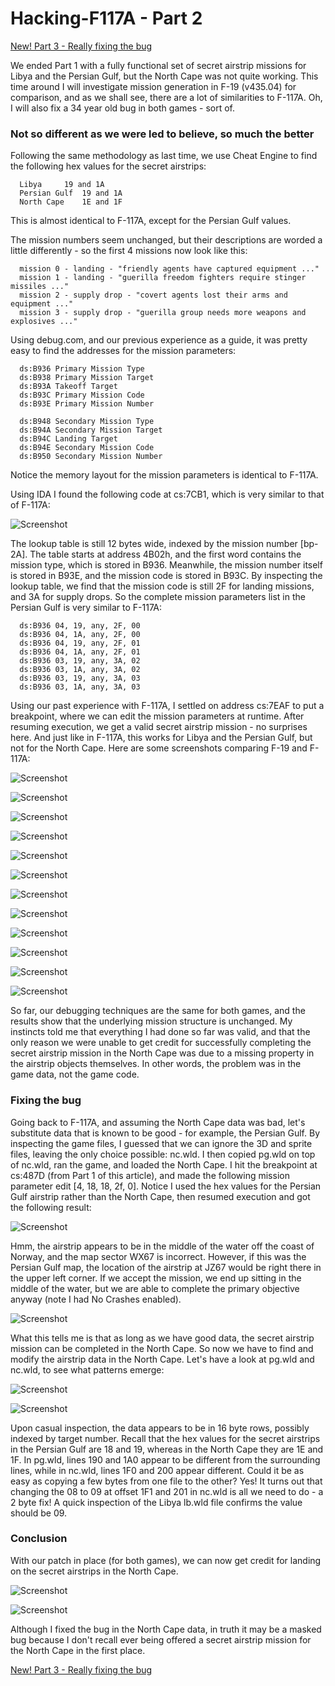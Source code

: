# Hacking-F117A - Part 2

[New! Part 3 - Really fixing the bug](./Part3.md)

We ended Part 1 with a fully functional set of secret airstrip missions for Libya and the Persian Gulf, but the North Cape was not quite working. This time around I will investigate mission generation in F-19 (v435.04) for comparison, and as we shall see, there are a lot of similarities to F-117A. Oh, I will also fix a 34 year old bug in both games - sort of.


### Not so different as we were led to believe, so much the better

Following the same methodology as last time, we use Cheat Engine to find the following hex values for the secret airstrips:
```
  Libya		19 and 1A
  Persian Gulf	19 and 1A
  North Cape	1E and 1F
```
This is almost identical to F-117A, except for the Persian Gulf values.

The mission numbers seem unchanged, but their descriptions are worded a little differently - so the first 4 missions now look like this:
```
  mission 0 - landing - "friendly agents have captured equipment ..."
  mission 1 - landing - "guerilla freedom fighters require stinger missiles ..."
  mission 2 - supply drop - "covert agents lost their arms and equipment ..."
  mission 3 - supply drop - "guerilla group needs more weapons and explosives ..."
```
Using debug.com, and our previous experience as a guide, it was pretty easy to find the addresses for the mission parameters:
```
  ds:B936 Primary Mission Type
  ds:B938 Primary Mission Target
  ds:B93A Takeoff Target
  ds:B93C Primary Mission Code
  ds:B93E Primary Mission Number

  ds:B948 Secondary Mission Type
  ds:B94A Secondary Mission Target
  ds:B94C Landing Target
  ds:B94E Secondary Mission Code
  ds:B950 Secondary Mission Number
```
Notice the memory layout for the mission parameters is identical to F-117A.

Using IDA I found the following code at cs:7CB1, which is very similar to that of F-117A:

  ![Screenshot](Images/ida_7CB1.png)

The lookup table is still 12 bytes wide, indexed by the mission number [bp-2A]. The table starts at address 4B02h, and the first word contains the mission type, which is stored in B936. Meanwhile, the mission number itself is stored in B93E, and the mission code is stored in B93C. By inspecting the lookup table, we find that the mission code is still 2F for landing missions, and 3A for supply drops. So the complete mission parameters list in the Persian Gulf is very similar to F-117A:
```
  ds:B936 04, 19, any, 2F, 00
  ds:B936 04, 1A, any, 2F, 00
  ds:B936 04, 19, any, 2F, 01
  ds:B936 04, 1A, any, 2F, 01
  ds:B936 03, 19, any, 3A, 02
  ds:B936 03, 1A, any, 3A, 02
  ds:B936 03, 19, any, 3A, 03
  ds:B936 03, 1A, any, 3A, 03
```
Using our past experience with F-117A, I settled on address cs:7EAF to put a breakpoint, where we can edit the mission parameters at runtime. After resuming execution, we get a valid secret airstrip mission - no surprises here. And just like in F-117A, this works for Libya and the Persian Gulf, but not for the North Cape. Here are some screenshots comparing F-19 and F-117A:

  ![Screenshot](Images/start_010.png)

  ![Screenshot](Images/egame_010.png)

  ![Screenshot](Images/egame_011.png)

  ![Screenshot](Images/start_012.png)

  ![Screenshot](Images/vgame_010.png)

  ![Screenshot](Images/vgame_011.png)

  ![Screenshot](Images/start_011.png)

  ![Screenshot](Images/egame_012.png)

  ![Screenshot](Images/egame_013.png)

  ![Screenshot](Images/start_013.png)

  ![Screenshot](Images/vgame_012.png)

  ![Screenshot](Images/vgame_013.png)

So far, our debugging techniques are the same for both games, and the results show that the underlying mission structure is unchanged. My instincts told me that everything I had done so far was valid, and that the only reason we were unable to get credit for successfully completing the secret airstrip mission in the North Cape was due to a missing property in the airstrip objects themselves. In other words, the problem was in the game data, not the game code.


### Fixing the bug

Going back to F-117A, and assuming the North Cape data was bad, let's substitute data that is known to be good - for example, the Persian Gulf. By inspecting the game files, I guessed that we can ignore the 3D and sprite files, leaving the only choice possible: nc.wld. I then copied pg.wld on top of nc.wld, ran the game, and loaded the North Cape. I hit the breakpoint at cs:487D (from Part 1 of this article), and made the following mission parameter edit [4, 18, 18, 2f, 0]. Notice I used the hex values for the Persian Gulf airstrip rather than the North Cape, then resumed execution and got the following result:

  ![Screenshot](Images/start_014.png)

Hmm, the airstrip appears to be in the middle of the water off the coast of Norway, and the map sector WX67 is incorrect. However, if this was the Persian Gulf map, the location of the airstrip at JZ67 would be right there in the upper left corner. If we accept the mission, we end up sitting in the middle of the water, but we are able to complete the primary objective anyway (note I had No Crashes enabled).

  ![Screenshot](Images/vgame_014.png)

What this tells me is that as long as we have good data, the secret airstrip mission can be completed in the North Cape. So now we have to find and modify the airstrip data in the North Cape. Let's have a look at pg.wld and nc.wld, to see what patterns emerge:

  ![Screenshot](Images/pg_wld.png)

  ![Screenshot](Images/nc_wld.png)

Upon casual inspection, the data appears to be in 16 byte rows, possibly indexed by target number. Recall that the hex values for the secret airstrips in the Persian Gulf are 18 and 19, whereas in the North Cape they are 1E and 1F. In pg.wld, lines 190 and 1A0 appear to be different from the surrounding lines, while in nc.wld, lines 1F0 and 200 appear different. Could it be as easy as copying a few bytes from one file to the other? Yes! It turns out that changing the 08 to 09 at offset 1F1 and 201 in nc.wld is all we need to do - a 2 byte fix! A quick inspection of the Libya lb.wld file confirms the value should be 09.


### Conclusion

With our patch in place (for both games), we can now get credit for landing on the secret airstrips in the North Cape.

  ![Screenshot](Images/egame_014.png)

  ![Screenshot](Images/vgame_015.png)

Although I fixed the bug in the North Cape data, in truth it may be a masked bug because I don't recall ever being offered a secret airstrip mission for the North Cape in the first place.

[New! Part 3 - Really fixing the bug](./Part3.md)
